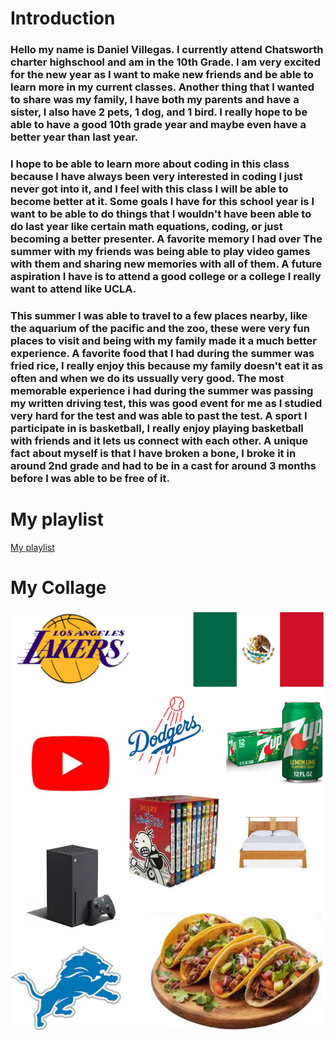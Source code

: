 
# Introduction
### Hello my name is Daniel Villegas. I currently attend Chatsworth charter highschool and am in the 10th Grade. I am very excited for the new year as I want to make new friends and be able to learn more in my current classes. Another thing that I wanted to share was my family, I have both my parents and have a sister, I also have 2 pets, 1 dog, and 1 bird. I really hope to be able to have a good 10th grade year and maybe even have a better year than last year.

### I hope to be able to learn more about coding in this class because I have always been very interested in coding I just never got into it, and I feel with this class I will be able to become better at it. Some goals I have for this school year is I want to be able to do things that I wouldn't have been able to do last year like certain math equations, coding, or just becoming a better presenter. A favorite memory I had over The summer with my friends was being able to play video games with them and sharing new memories with all of them. A future aspiration I have is to attend a good college or a college I really want to attend like UCLA.

### This summer I was able to travel to a few places nearby, like the aquarium of the pacific and the zoo, these were very fun places to visit and being with my family made it a much better experience. A favorite food that I had during the summer was fried rice, I really enjoy this because my family doesn't eat it as often and when we do its ussually very good. The most memorable experience i had during the summer was passing my written driving test, this was good event for me as I studied very hard for the test and was able to past the test. A sport I participate in is basketball, I really enjoy playing basketball with friends and it lets us connect with each other. A unique fact about myself is that I have broken a bone, I broke it in around 2nd grade and had to be in a cast for around 3 months before I was able to be free of it.

# My playlist

[My playlist](https://open.spotify.com/playlist/5ihtnDhGM0XfiDy2eBl2zL)

# My Collage

![alt text](image.png)